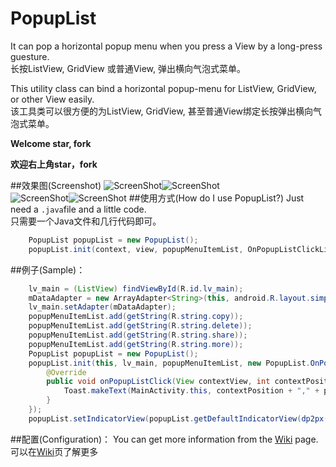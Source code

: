 # PopupList
<p>It can pop a horizontal popup menu when you press a View by a long-press guesture.<br />
长按ListView, GridView 或普通View, 弹出横向气泡式菜单。</p>

<p>This utility class can bind a horizontal popup-menu for ListView, GridView, or other View easily.<br />
该工具类可以很方便的为ListView, GridView, 甚至普通View绑定长按弹出横向气泡式菜单。</p>

**<p>Welcome star, fork</p>**
**<p>欢迎右上角star，fork</p>**

##效果图(Screenshot)
![ScreenShot](https://github.com/shangmingchao/PopupList/blob/master/screenshots/screenshot_1.png)![ScreenShot](https://github.com/shangmingchao/PopupList/blob/master/screenshots/screenshot_2.png)<br />
![ScreenShot](https://github.com/shangmingchao/PopupList/blob/master/screenshots/screenshot_3.png)![ScreenShot](https://github.com/shangmingchao/PopupList/blob/master/screenshots/screenshot_4.png)
##使用方式(How do I use PopupList?)
Just need a `.java`file and a little code.<br />
只需要一个Java文件和几行代码即可。

```java
    PopupList popupList = new PopupList();
    popupList.init(context, view, popupMenuItemList, OnPopupListClickListener);
```

##例子(Sample)：
```java
    lv_main = (ListView) findViewById(R.id.lv_main);
    mDataAdapter = new ArrayAdapter<String>(this, android.R.layout.simple_expandable_list_item_1, mDataList);
    lv_main.setAdapter(mDataAdapter);
    popupMenuItemList.add(getString(R.string.copy));
    popupMenuItemList.add(getString(R.string.delete));
    popupMenuItemList.add(getString(R.string.share));
    popupMenuItemList.add(getString(R.string.more));
    PopupList popupList = new PopupList();
    popupList.init(this, lv_main, popupMenuItemList, new PopupList.OnPopupListClickListener() {
        @Override
        public void onPopupListClick(View contextView, int contextPosition, int position) {
            Toast.makeText(MainActivity.this, contextPosition + "," + position, Toast.LENGTH_LONG).show();
        }
    });
    popupList.setIndicatorView(popupList.getDefaultIndicatorView(dp2px(16), dp2px(8), 0xFF444444));
```
##配置(Configuration)：
You can get more information from the [Wiki](https://github.com/shangmingchao/PopupList/wiki) page.<br />
可以在[Wiki](https://github.com/shangmingchao/PopupList/wiki)页了解更多
